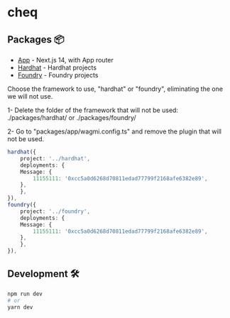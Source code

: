 # cheq

## Packages 📦

- [App](./packages/app) - Next.js 14, with App router
- [Hardhat](./packages/hardhat/) - Hardhat projects
- [Foundry](./packages/foundry/) - Foundry projects

Choose the framework to use, "hardhat" or "foundry", eliminating the one we will not use.

1- Delete the folder of the framework that will not be used:
./packages/hardhat/ or ./packages/foundry/

2- Go to "packages/app/wagmi.config.ts" and remove the plugin that will not be used.

```ts
hardhat({
    project: '../hardhat',
    deployments: {
    Message: {
        11155111: '0xcc5a0d6268d70811edad77799f2168afe6382e89',
    },
    },
}),
foundry({
    project: '../foundry',
    deployments: {
    Message: {
        11155111: '0xcc5a0d6268d70811edad77799f2168afe6382e89',
    },
    },
}),
```

## Development 🛠️

```bash
npm run dev
# or
yarn dev
```
